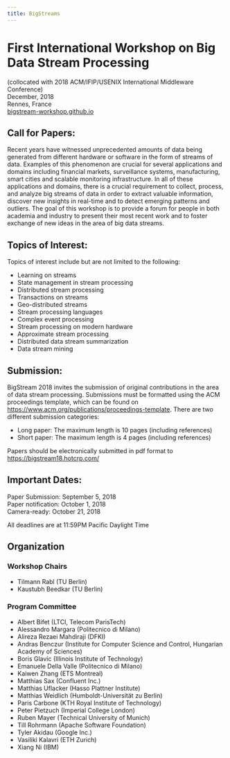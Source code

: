```yaml
---
title: BigStreams
---
```

# First International Workshop on Big Data Stream Processing <a name="home"></a>
(collocated with 2018 ACM/IFIP/USENIX International Middleware Conference)<br />
December, 2018<br />
Rennes, France<br />
[bigstream-workshop.github.io](https://bigstream-workshop.github.io)



##  <a name="cfp"></a>Call for Papers:

Recent years have witnessed unprecedented amounts of data being generated from
different hardware or software in the form of streams of data. Examples of
this phenomenon are crucial for several applications and domains including
financial markets, surveillance systems, manufacturing, smart cities and
scalable monitoring infrastructure. In all of these applications and domains,
there is a crucial requirement to collect, process, and analyze big streams of
data in order to extract valuable information, discover new insights in
real-time and to detect emerging patterns and outliers. The goal of this
workshop is to provide a forum for people in both academia and industry to
present their most recent work and to foster exchange of new ideas in the area
of big data streams.

## Topics of Interest:

Topics of interest include but are not limited to the following:

* Learning on streams
* State management in stream processing
* Distributed stream processing
* Transactions on streams
* Geo-distributed streams
* Stream processing languages
* Complex event processing
* Stream processing on modern hardware
* Approximate stream processing
* Distributed data stream summarization
* Data stream mining


## <a name="submission"></a>Submission:

BigStream 2018 invites the submission of original contributions in the area of
data stream processing. Submissions must be formatted using the ACM
proceedings template, which can be found on
<https://www.acm.org/publications/proceedings-template>. There are two different
submission categories:

* Long paper: The maximum length is 10 pages (including references)
* Short paper: The maximum length is 4 pages (including references)

Papers should be electronically submitted in pdf format to <https://bigstream18.hotcrp.com/>
 

## <a name="dates"></a>Important Dates:

Paper Submission: September 5, 2018 <br />
Paper notification: October 1, 2018 <br />
Camera-ready: October 21, 2018

All deadlines are at 11:59PM Pacific Daylight Time

## <a name="organization"></a>Organization
### Workshop Chairs

* Tilmann Rabl (TU Berlin)
* Kaustubh Beedkar (TU Berlin)


### Program Committee

* Albert Bifet (LTCI, Telecom ParisTech)
* Alessandro Margara (Politecnico di Milano)
* Alireza Rezaei Mahdiraji (DFKI)
* Andras Benczur (Institute for Computer Science and Control, Hungarian Academy of Sciences)
* Boris Glavic (Illinois Institute of Technology)
* Emanuele Della Valle (Politecnico di Milano)
* Kaiwen Zhang (ETS Montreal)
* Matthias Sax (Confluent Inc.)
* Matthias Uflacker (Hasso Plattner Institute)
* Matthias Weidlich (Humboldt-Universität zu Berlin)
* Paris Carbone (KTH Royal Institute of Technology)
* Peter Pietzuch (Imperial College London)
* Ruben Mayer (Technical University of Munich)
* Till Rohrmann (Apache Software Foundation)
* Tyler Akidau (Google Inc.)
* Vasiliki Kalavri (ETH Zurich)
* Xiang Ni (IBM)

